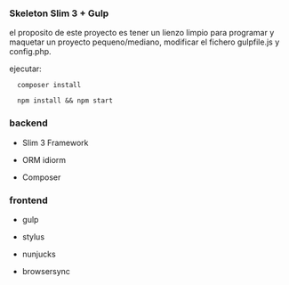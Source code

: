 ### Skeleton Slim 3 + Gulp ###

el proposito de este proyecto es tener un lienzo limpio para programar y maquetar un proyecto pequeno/mediano, modificar el fichero gulpfile.js y config.php.

ejecutar:

```
  composer install
  
  npm install && npm start

```

### backend ###
  * Slim 3 Framework

  * ORM idiorm

  * Composer

### frontend ###
  * gulp

  * stylus

  * nunjucks

  * browsersync
